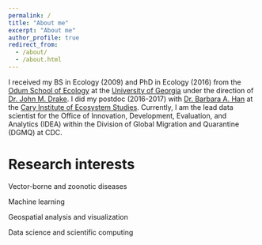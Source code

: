 ```yaml
---
permalink: /
title: "About me"
excerpt: "About me"
author_profile: true
redirect_from: 
  - /about/
  - /about.html
---
```


I received my BS in Ecology (2009) and PhD in Ecology (2016) from the [Odum School of Ecology](https://www.ecology.uga.edu/) at the [University of Georgia](https://www.uga.edu/) under the direction of [Dr. John M. Drake](https://daphnia.ecology.uga.edu/drakelab/). I did my postdoc (2016-2017) with [Dr. Barbara A. Han](https://www.caryinstitute.org/science-program/our-scientists/dr-barbara-han) at the [Cary Institute of Ecosystem Studies](https://www.caryinstitute.org/). Currently, I am the lead data scientist for the Office of Innovation, Development, Evaluation, and Analytics (IDEA) within the Division of Global Migration and Quarantine (DGMQ) at CDC. 

Research interests
========

Vector-borne and zoonotic diseases

Machine learning

Geospatial analysis and visualization

Data science and scientific computing

